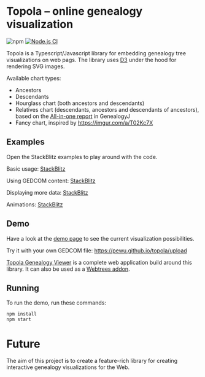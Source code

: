 # Topola – online genealogy visualization

![npm](https://img.shields.io/npm/v/topola.svg)
[![Node.js CI](https://github.com/PeWu/topola-viewer/actions/workflows/node.js.yml/badge.svg)](https://github.com/PeWu/topola/actions/workflows/node.js.yml)

Topola is a Typescript/Javascript library for embedding genealogy tree visualizations on web pags.
The library uses [D3](https://d3js.org/) under the hood for rendering SVG images.

Available chart types:
* Ancestors
* Descendants
* Hourglass chart (both ancestors and descendants)
* Relatives chart (descendants, ancestors and descendants of ancestors), based on the
  [All-in-one report](http://genj.sourceforge.net/wiki/en/reports/graphicaltree) in GenealogyJ
* Fancy chart, inspired by https://imgur.com/a/T02Kc7X

## Examples

Open the StackBlitz examples to play around with the code.

Basic usage: [StackBlitz](https://stackblitz.com/edit/topola-basic)

Using GEDCOM content: [StackBlitz](https://stackblitz.com/edit/topola-gedcom)

Displaying more data: [StackBlitz](https://stackblitz.com/edit/topola-moredata)

Animations: [StackBlitz](https://stackblitz.com/edit/topola-animations)

## Demo

Have a look at the [demo page](https://pewu.github.io/topola/) to see the current visualization
possibilities.

Try it with your own GEDCOM file: https://pewu.github.io/topola/upload

[Topola Genealogy Viewer](https://pewu.github.io/topola-viewer/) is a complete web application
build around this library. It can also be used as a
[Webtrees addon](https://github.com/PeWu/topola-webtrees).

## Running
To run the demo, run these commands:
```
npm install
npm start
```

# Future

The aim of this project is to create a feature-rich library for creating interactive genealogy
visualizations for the Web.
